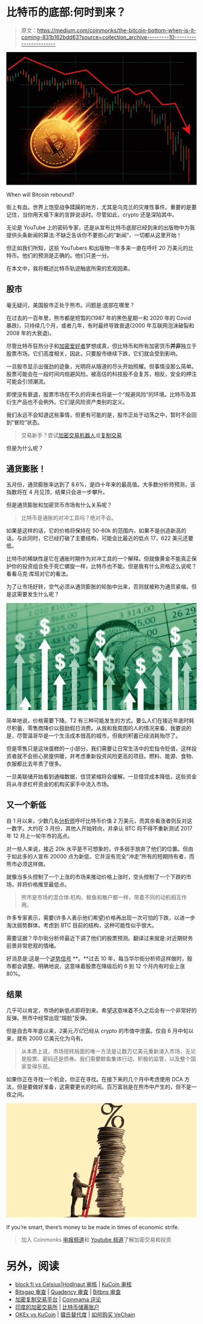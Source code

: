 # 比特币的底部:何时到来？

> 原文：<https://medium.com/coinmonks/the-bitcoin-bottom-when-is-it-coming-831b162bdd63?source=collection_archive---------10----------------------->

![](img/b1f05650544687c8e105b80bea5c7ad2.png)

When will Bitcoin rebound?

街上有血。世界上饱受战争蹂躏的地方，尤其是乌克兰的灾难性事件。重要的是要记住，当你用天塌下来的言辞说话时。尽管如此，crypto 还是深陷其中。

无论是 YouTube 上的密码专家，还是从宣布比特币底部已经到来的出版物中为我提供头条新闻的算法:不缺乏告诉你不要担心的“新闻”，一切都从这里开始！

但正如我们所知，这些 YouTubers 和出版物一年多来一直在呼吁 20 万美元的比特币。他们的预测是正确的。他们只差一分。

在本文中，我将概述比特币轨迹触底所需的宏观因素。

## 股市

毫无疑问，美国股市正处于熊市。问题是:底部在哪里？

在过去的一百年里，熊市都是短暂的(1987 年的黑色星期一和 2020 年的 Covid 暴跌)，只持续几个月，或者几年，有时最终导致衰退(2000 年互联网泡沫破裂和 2008 年的大衰退)。

尽管比特币狂热分子和[加密爱好者](/coinmonks/crypto-is-like-high-school-1f250368ebe4)梦想成真，但比特币和所有加密货币**并非**独立于股票市场。它们高度相关，因此，只要股市继续下跌，它们就会受到影响。

一旦股市显示出强劲的迹象，光明将从隧道的尽头开始照耀。但事情没那么简单。股票可能会在一段时间内规避风险。被高估的科技股不会复苏，相反，安全的押注可能会引领潮流。

即使没有衰退，股票市场在不久的将来也将是一个“规避风险”的环境。比特币及其衍生产品也不会例外。它们是风险资产类别的定义。

我们永远不会知道这些事情，但更有可能的是，股市正处于动荡之中，暂时不会回到“冒险”状态。

> 交易新手？尝试[加密交易机器人](/coinmonks/crypto-trading-bot-c2ffce8acb2a)或[复制交易](/coinmonks/top-10-crypto-copy-trading-platforms-for-beginners-d0c37c7d698c)

但是为什么呢？

## 通货膨胀！

五月份，通货膨胀率达到了 8.6%，是四十年来的最高值。大多数分析师预测，该指数将在 4 月见顶，结果只会进一步攀升。

但是通货膨胀和加密货币市场有什么关系呢？

> 比特币是通胀的对冲工具吗？绝对不会。

如果是这样的话，它的价格将保持在 50-60k 的范围内，如果不是创造新高的话。与此同时，它已经打破了主要结构，可能会比最近的低点 17，622 美元还要低。

比特币的稀缺性是它在通胀时期作为对冲工具的一个解释。但就像黄金不能真正保护你的投资组合免于死亡螺旋一样，比特币也不能。但是我有什么资格这么说呢？看看马克·库班对它的看法。

为了让市场好转，空气必须从通货膨胀的轮胎中出来，否则就被称为通货紧缩。但是这需要发生什么呢？

![](img/63507cc1cbc0c885f542bfb424240b4a.png)

简单地说，价格需要下降。T2 有三种可能发生的方式。要么人们在接近年底时耗尽积蓄，零售商降价以鼓励假日消费。从我和我周围的人的情况来看，我要说的是，尽管温哥华是一个生活成本很高的城市，但我的积蓄已经消耗殆尽了。

但是零售只是这块蛋糕的一小部分。我们需要让日常生活中的宏指令贬值，这样投资者就不会担心房屋供暖，并考虑重新投资风险更高的项目。燃料、能源、食物、衣服都比去年贵了很多。

一旦美联储开始看到通缩数据，信贷紧缩将会缓解。一旦借贷成本降低，这些资金将从寻求杠杆资金的机构买家手中流入市场。

## 又一个新低

自 1 月以来，少数几名[分析师](https://www.youtube.com/c/alessiorastani)呼吁比特币价值 2 万美元，而其余看涨者则反对这一数字。大约在 3 月份，其他人开始转向，并承认 BTC 将不得不重新测试 2017 年 12 月上一轮牛市的高点。

对一些人来说，接近 20k 水平是不可想象的，许多弱手放弃了他们的位置。但由于如此多的人宣布 20000 点为新低，它并没有完全“冲走”所有的短期持有者，而熊市必须这样做。

就像当多头控制了一个上涨的市场来推动价格上涨时，空头控制了一个下跌的市场，并将价格推至最低点。

> 熊市是市场的混合体:机构、鲸鱼和散户都一样，带着不同的动机相互作用。

许多专家表示，需要(许多人表示他们希望)价格再出现一次可怕的下跌，以进一步淘汰弱势群体。考虑到 BTC 目前的结构，这种可能性似乎很大。

需要证据？华尔街分析师最近下调了他们的股票预测。翻译过来就是:对近期财务前景非常悲观的情绪。

好消息是:这是一个[逆势信号](https://www.youtube.com/watch?v=pdiqUbWJfdI) **。**过去 10 年，每当华尔街分析师这样做时，股市都会调整。明确地说，这意味着股票在降级后的 6 到 12 个月内有时会上涨 80%。

## 结果

几乎可以肯定，市场的新低点即将到来。希望这意味着不久之后会有一个非常好的反弹。熊市中经常出现“熔脸”反弹。

但是自去年年底以来，*2*美元*万亿*已经从 crypto 的市值中泄露。仅自 6 月中旬以来，就有 2000 亿美元化为乌有。

> 从本质上说，市场扭转局面的唯一方法是让数万亿美元重新涌入市场，无论是股票、密码还是债券。我们需要鲸鱼集体行动，积极的监管，以及整个国家变得乐观。

如果你正在寻找一个机会，你正在寻找。在接下来的几个月中考虑使用 DCA 方法，但是要做好准备，这需要更长的时间。百万富翁是在熊市中产生的，但不是一夜之间。

![](img/941280c32ea6253dd9fec28762ba81c2.png)

If you’re smart, there’s money to be made in times of economic strife.

> 加入 Coinmonks [电报频道](https://t.me/coincodecap)和 [Youtube 频道](https://www.youtube.com/c/coinmonks/videos)了解加密交易和投资

# 另外，阅读

*   [block fi vs Celsius](/coinmonks/blockfi-vs-celsius-vs-hodlnaut-8a1cc8c26630)|[Hodlnaut 审核](/coinmonks/hodlnaut-review-best-way-to-hodl-is-to-earn-interest-on-your-bitcoin-6658a8c19edf) | [KuCoin 审核](https://coincodecap.com/kucoin-review)
*   [Bitsgap 审查](/coinmonks/bitsgap-review-a-crypto-trading-bot-that-makes-easy-money-a5d88a336df2) | [Quadency 审查](/coinmonks/quadency-review-a-crypto-trading-automation-platform-3068eaa374e1) | [Bitbns 审查](/coinmonks/bitbns-review-38256a07e161)
*   [加密复制交易平台](/coinmonks/top-10-crypto-copy-trading-platforms-for-beginners-d0c37c7d698c) | [Coinmama 评论](/coinmonks/coinmama-review-ace5641bde6e)
*   [印度的加密交易所](/coinmonks/bitcoin-exchange-in-india-7f1fe79715c9) | [比特币储蓄账户](/coinmonks/bitcoin-savings-account-e65b13f92451)
*   [OKEx vs KuCoin](https://coincodecap.com/okex-kucoin) | [摄氏替代度](https://coincodecap.com/celsius-alternatives) | [如何购买 VeChain](https://coincodecap.com/buy-vechain)